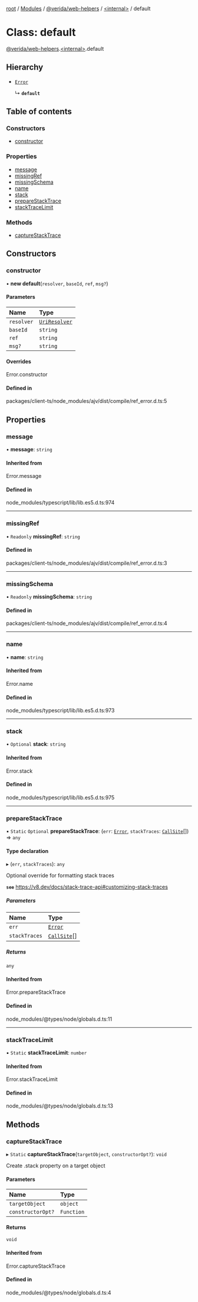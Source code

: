 [root](../README.md) / [Modules](../modules.md) / [@verida/web-helpers](../modules/verida_web_helpers.md) / [<internal\>](../modules/verida_web_helpers._internal_.md) / default

# Class: default

[@verida/web-helpers](../modules/verida_web_helpers.md).[<internal\>](../modules/verida_web_helpers._internal_.md).default

## Hierarchy

- [`Error`](../modules/verida_web_helpers._internal_.md#error)

  ↳ **`default`**

## Table of contents

### Constructors

- [constructor](verida_web_helpers._internal_.default-5.md#constructor)

### Properties

- [message](verida_web_helpers._internal_.default-5.md#message)
- [missingRef](verida_web_helpers._internal_.default-5.md#missingref)
- [missingSchema](verida_web_helpers._internal_.default-5.md#missingschema)
- [name](verida_web_helpers._internal_.default-5.md#name)
- [stack](verida_web_helpers._internal_.default-5.md#stack)
- [prepareStackTrace](verida_web_helpers._internal_.default-5.md#preparestacktrace)
- [stackTraceLimit](verida_web_helpers._internal_.default-5.md#stacktracelimit)

### Methods

- [captureStackTrace](verida_web_helpers._internal_.default-5.md#capturestacktrace)

## Constructors

### constructor

• **new default**(`resolver`, `baseId`, `ref`, `msg?`)

#### Parameters

| Name | Type |
| :------ | :------ |
| `resolver` | [`UriResolver`](../interfaces/verida_web_helpers._internal_.UriResolver.md) |
| `baseId` | `string` |
| `ref` | `string` |
| `msg?` | `string` |

#### Overrides

Error.constructor

#### Defined in

packages/client-ts/node_modules/ajv/dist/compile/ref_error.d.ts:5

## Properties

### message

• **message**: `string`

#### Inherited from

Error.message

#### Defined in

node_modules/typescript/lib/lib.es5.d.ts:974

___

### missingRef

• `Readonly` **missingRef**: `string`

#### Defined in

packages/client-ts/node_modules/ajv/dist/compile/ref_error.d.ts:3

___

### missingSchema

• `Readonly` **missingSchema**: `string`

#### Defined in

packages/client-ts/node_modules/ajv/dist/compile/ref_error.d.ts:4

___

### name

• **name**: `string`

#### Inherited from

Error.name

#### Defined in

node_modules/typescript/lib/lib.es5.d.ts:973

___

### stack

• `Optional` **stack**: `string`

#### Inherited from

Error.stack

#### Defined in

node_modules/typescript/lib/lib.es5.d.ts:975

___

### prepareStackTrace

▪ `Static` `Optional` **prepareStackTrace**: (`err`: [`Error`](../modules/verida_web_helpers._internal_.md#error), `stackTraces`: [`CallSite`](../interfaces/verida_web_helpers._internal_.CallSite.md)[]) => `any`

#### Type declaration

▸ (`err`, `stackTraces`): `any`

Optional override for formatting stack traces

**`see`** https://v8.dev/docs/stack-trace-api#customizing-stack-traces

##### Parameters

| Name | Type |
| :------ | :------ |
| `err` | [`Error`](../modules/verida_web_helpers._internal_.md#error) |
| `stackTraces` | [`CallSite`](../interfaces/verida_web_helpers._internal_.CallSite.md)[] |

##### Returns

`any`

#### Inherited from

Error.prepareStackTrace

#### Defined in

node_modules/@types/node/globals.d.ts:11

___

### stackTraceLimit

▪ `Static` **stackTraceLimit**: `number`

#### Inherited from

Error.stackTraceLimit

#### Defined in

node_modules/@types/node/globals.d.ts:13

## Methods

### captureStackTrace

▸ `Static` **captureStackTrace**(`targetObject`, `constructorOpt?`): `void`

Create .stack property on a target object

#### Parameters

| Name | Type |
| :------ | :------ |
| `targetObject` | `object` |
| `constructorOpt?` | `Function` |

#### Returns

`void`

#### Inherited from

Error.captureStackTrace

#### Defined in

node_modules/@types/node/globals.d.ts:4
